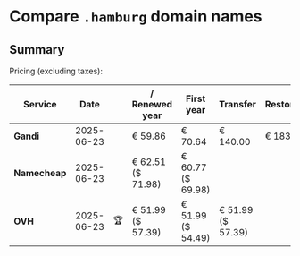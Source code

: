 # Compare `.hamburg` domain names

## Summary

Pricing (excluding taxes):

| Service | Date |  | / Renewed year | First year | Transfer | Restoration |
|--|--|--|--|--|--|--|
| **Gandi** | 2025-06-23 |  | € 59.86 | € 70.64 | € 140.00 | € 183.54 |
| **Namecheap** | 2025-06-23 |  | € 62.51<br>($ 71.98) | € 60.77<br>($ 69.98) |  |  |
| **OVH** | 2025-06-23 | 🏆 | € 51.99<br>($ 57.39) | € 51.99<br>($ 54.49) | € 51.99<br>($ 57.39) |  |
